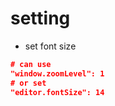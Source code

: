 # setting

* set font size

```json
# can use
"window.zoomLevel": 1
# or set 
"editor.fontSize": 14
```
